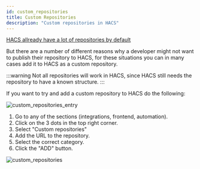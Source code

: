 ```yaml
---
id: custom_repositories
title: Custom Repositories
description: "Custom repositories in HACS"
---
```


[HACS allready have a lot of repositories by default](https://hacs.xyz/docs/default_repositories)

But there are a number of different reasons why a developer might not want to publish their repository to HACS, for these situations you can in many cases add it to HACS as a custom repository.

:::warning
Not all repositories will work in HACS, since HACS still needs the repository to have a known structure.
:::

If you want to try and add a custom repository to HACS do the following:

![custom_repositories_entry](/img/custom_repositories_entry.png)

1. Go to any of the sections (integrations, frontend, automation).
1. Click on the 3 dots in the top right corner.
1. Select "Custom repositories"
1. Add the URL to the repository.
1. Select the correct category.
1. Click the "ADD" button.

![custom_repositories](/img/custom_repositories.png)
